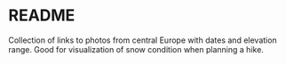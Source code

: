 # README

Collection of links to photos from central Europe with dates and elevation range. Good for visualization of snow condition when planning a hike.
